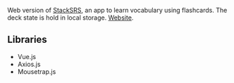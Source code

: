 Web version of [StackSRS](https://github.com/MelvilQ/stacksrs), an app to learn vocabulary using flashcards. The deck state is hold in local storage. [Website](https://stacksrs.droppages.com).

## Libraries

* Vue.js
* Axios.js
* Mousetrap.js